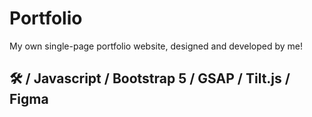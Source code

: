 # Portfolio 

My own single-page portfolio website, designed and developed by me!


## 🛠 / Javascript / Bootstrap 5 / GSAP / Tilt.js / Figma 

